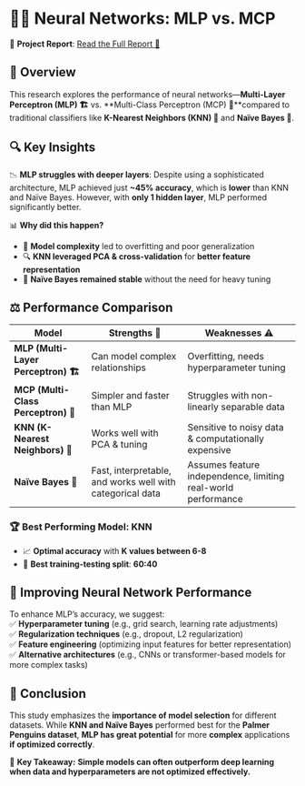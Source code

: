 # 🧠🤖 Neural Networks: MLP vs. MCP  

📄 **Project Report**: [Read the Full Report 📑](https://github.com/hishamikoo/Neural-Networks-MLP-vs-MCP/blob/main/MLP%20vs%20MCP%20-%20Report.pdf)  

## 📌 Overview  
This research explores the performance of neural networks—**Multi-Layer Perceptron (MLP) 🏗️** vs. **Multi-Class Perceptron (MCP) 🔀**compared to traditional classifiers like **K-Nearest Neighbors (KNN) 📍** and **Naïve Bayes 🎲**.  

## 🔍 Key Insights  
📉 **MLP struggles with deeper layers**: Despite using a sophisticated architecture, MLP achieved just **~45% accuracy**, which is **lower** than KNN and Naïve Bayes. However, with **only 1 hidden layer**, MLP performed significantly better.  

📊 **Why did this happen?**  
- 🚧 **Model complexity** led to overfitting and poor generalization  
- 🔍 **KNN leveraged PCA & cross-validation** for **better feature representation**  
- 🎯 **Naïve Bayes remained stable** without the need for heavy tuning  

## ⚖️ Performance Comparison  
| Model | Strengths 💪 | Weaknesses ⚠️ |
|--------|------------|--------------|
| **MLP (Multi-Layer Perceptron) 🏗️** | Can model complex relationships | Overfitting, needs hyperparameter tuning |
| **MCP (Multi-Class Perceptron) 🔀** | Simpler and faster than MLP | Struggles with non-linearly separable data |
| **KNN (K-Nearest Neighbors) 📍** | Works well with PCA & tuning | Sensitive to noisy data & computationally expensive |
| **Naïve Bayes 🎲** | Fast, interpretable, and works well with categorical data | Assumes feature independence, limiting real-world performance |

### 🏆 Best Performing Model: **KNN**  
- 📈 **Optimal accuracy** with **K values between 6-8**  
- 🔬 **Best training-testing split**: **60:40**  

## 🚀 Improving Neural Network Performance  
To enhance MLP’s accuracy, we suggest:  
✅ **Hyperparameter tuning** (e.g., grid search, learning rate adjustments)  
✅ **Regularization techniques** (e.g., dropout, L2 regularization)  
✅ **Feature engineering** (optimizing input features for better representation)  
✅ **Alternative architectures** (e.g., CNNs or transformer-based models for more complex tasks)  

## 🎯 Conclusion  
This study emphasizes the **importance of model selection** for different datasets. While **KNN and Naïve Bayes** performed best for the **Palmer Penguins dataset**, **MLP has great potential** for more **complex** applications **if optimized correctly**.  

🔬 **Key Takeaway:** **Simple models can often outperform deep learning when data and hyperparameters are not optimized effectively.**  
